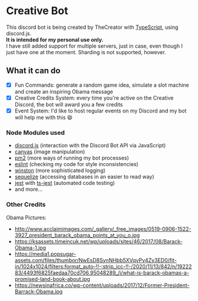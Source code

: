 # Creative Bot

This discord bot is being created by TheCreator with [TypeScript](https://www.typescriptlang.org/), using discord.js.\
**It is intended for my personal use only.**\
I have still added support for multiple servers, just in case, even though I just have one at the moment. Sharding is not supported, however.

## What it can do
- [x] Fun Commands: generate a random game idea, simulate a slot machine and create an inspiring Obama message
- [x] Creative Credits System: every time you're active on the Creative Discord, the bot will award you a few credits
- [x] Event System: I'd like to host regular events on my Discord and my bot will help me with this :smile:

### Node Modules used
- [discord.js](https://discord.js.org/#/) (interaction with the Discord Bot API via JavaScript)
- [canvas](https://nodecanvas.paradoxnotion.com/documentation/) (image manipulation)
- [pm2](https://pm2.keymetrics.io/docs/usage/quick-start/) (more ways of running my bot processes)
- [eslint](https://eslint.org/docs/user-guide/getting-started) (checking my code for style inconsistencies)
- [winston](https://github.com/winstonjs/winston) (more sophisticated logging)
- [sequelize](https://sequelize.org/master/) (accessing databases in an easier to read way)
- [jest](https://jestjs.io/) with [ts-jest](https://www.npmjs.com/package/ts-jest) (automated code testing)
- and more...

### Other Credits
Obama Pictures:
- http://www.acclaimimages.com/_gallery/_free_images/0519-0906-1522-3927_president_barack_obama_points_at_you_o.jpg
- https://ksassets.timeincuk.net/wp/uploads/sites/46/2017/08/Barack-Obama-1.jpg
- https://media1.popsugar-assets.com/files/thumbor/NwEsD8SynNHbb5XVqvPv4Zy3ED0/fit-in/1024x1024/filters:format_auto-!!-:strip_icc-!!-/2020/11/13/842/n/1922283/4493f6825faedaa70cd706.95048289_/i/what-is-barack-obamas-a-promised-land-book-about.jpg
- https://newsinafrica.co/wp-content/uploads/2017/12/Former-President-Barrack-Obama.jpg
